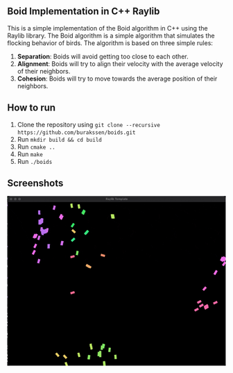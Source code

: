 ## Boid Implementation in C++ Raylib

This is a simple implementation of the Boid algorithm in C++ using the Raylib library. The Boid algorithm is a simple algorithm that simulates the flocking behavior of birds. The algorithm is based on three simple rules:

1. **Separation**: Boids will avoid getting too close to each other.
2. **Alignment**: Boids will try to align their velocity with the average velocity of their neighbors.
3. **Cohesion**: Boids will try to move towards the average position of their neighbors.

## How to run

1. Clone the repository using `git clone --recursive https://github.com/burakssen/boids.git`
2. Run `mkdir build && cd build`
3. Run `cmake ..`
4. Run `make`
5. Run `./boids`

## Screenshots

![Boids](screenshots/boids.gif)

